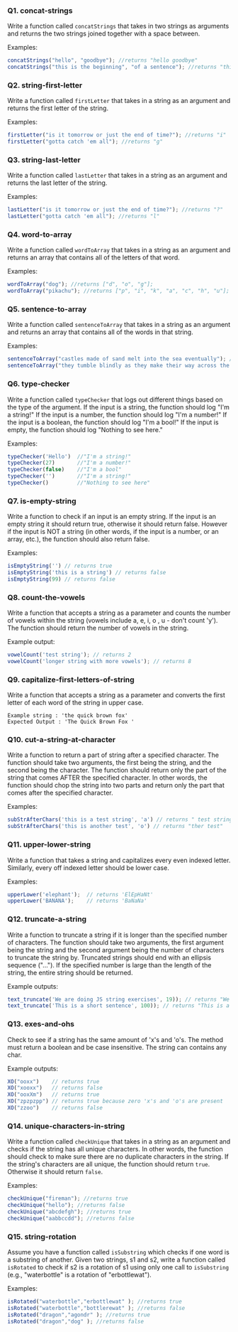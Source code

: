 <!-- @acxbank concat-strings -->
### Q1. concat-strings

Write a function called `concatStrings` that takes in two strings as arguments and returns the two strings joined together with a space between.

Examples:
```js
concatStrings("hello", "goodbye"); //returns "hello goodbye"
concatStrings("this is the beginning", "of a sentence"); //returns "this is the beginning of a sentence"
```
<!-- end @acxbank -->
<!-- @acxbank string-first-letter -->
### Q2. string-first-letter

Write a function called `firstLetter` that takes in a string as an argument and returns the first letter of the string.

Examples:
```js
firstLetter("is it tomorrow or just the end of time?"); //returns "i"
firstLetter("gotta catch 'em all"); //returns "g"
```
<!-- end @acxbank -->
<!-- @acxbank string-last-letter -->
### Q3. string-last-letter

Write a function called `lastLetter` that takes in a string as an argument and returns the last letter of the string.

Examples:
```js
lastLetter("is it tomorrow or just the end of time?"); //returns "?"
lastLetter("gotta catch 'em all"); //returns "l"
```
<!-- end @acxbank -->
<!-- @acxbank word-to-array -->
### Q4. word-to-array

Write a function called `wordToArray` that takes in a string as an argument and returns an array that contains all of the letters of that word.

Examples:
```js
wordToArray("dog"); //returns ["d", "o", "g"];
wordToArray("pikachu"); //returns ["p", "i", "k", "a", "c", "h", "u"];
```
<!-- end @acxbank -->
<!-- @acxbank sentence-to-array -->
### Q5. sentence-to-array

Write a function called `sentenceToArray` that takes in a string as an argument and returns an array that contains all of the words in that string.

Examples:
```js
sentenceToArray("castles made of sand melt into the sea eventually"); //returns ["castles", "made", "of", "sand", "melt", "into", "the", "sea", "eventually"];
sentenceToArray("they tumble blindly as they make their way across the universe"); //returns ["they", "tumble", "blindly", "as", "they", "make", "their", "way", "across", "the", "universe"];
```
<!-- end @acxbank -->
<!-- @acxbank type-checker -->
### Q6. type-checker

Write a function called `typeChecker` that logs out different things based on the type of the argument. If the input is a string, the function should log "I'm a string!" If the input is a number, the function should log "I'm  a number!" If the input is a boolean, the function should log "I'm a bool!" If the input is empty, the function should log "Nothing to see here."

Examples:
```javascript
typeChecker('Hello')  //"I'm a string!"
typeChecker(27)       //"I'm a number!"
typeChecker(false)    //"I'm a bool"
typeChecker('')       //"I'm a string!"
typeChecker()         //"Nothing to see here"
```
<!-- end @acxbank -->
<!-- @acxbank is-empty-string -->
### Q7. is-empty-string

Write a function to check if an input is an empty string. If the input is an empty string it should return true, otherwise it should return false. However if the input is NOT a string (in other words, if the input is a number, or an array, etc.), the function should also return false.

Examples:
```javascript
isEmptyString('') // returns true
isEmptyString('this is a string') // returns false
isEmptyString(99) // returns false
```
<!-- end @acxbank -->
<!-- @acxbank count-the-vowels -->
### Q8. count-the-vowels

Write a function that accepts a string as a parameter and counts the number of vowels within the string (vowels include a, e, i, o , u - don't count 'y'). The function should return the number of vowels in the string.

Example output:
```javascript
vowelCount('test string'); // returns 2
vowelCount('longer string with more vowels'); // returns 8
```
<!-- end @acxbank -->
<!-- @acxbank capitalize-first-letters-of-string -->
### Q9. capitalize-first-letters-of-string

Write a function that accepts a string as a parameter and converts the first letter of each word of the string in upper case.
```
Example string : 'the quick brown fox' 
Expected Output : 'The Quick Brown Fox '
```
<!-- end @acxbank -->
<!-- @acxbank cut-a-string-at-character -->
### Q10. cut-a-string-at-character

Write a function to return a part of string after a specified character. The function should take two arguments, the first being the string, and the second being the character. The function should return only the part of the string that comes AFTER the specified character. In other words, the function should chop the string into two parts and return only the part that comes after the specified character.

Examples:
```javascript
subStrAfterChars('this is a test string', 'a') // returns " test string"
subStrAfterChars('this is another test', 'o') // returns "ther test"
```
<!-- end @acxbank -->
<!-- @acxbank upper-lower-string -->
### Q11. upper-lower-string

Write a function that takes a string and capitalizes every even indexed letter. Similarly, every off indexed letter should be lower case. 

Examples:
```javascript
upperLower('elephant');  // returns 'ElEpHaNt'
upperLower('BANANA');    // returns 'BaNaNa'
```
<!-- end @acxbank -->
<!-- @acxbank truncate-a-string -->
### Q12. truncate-a-string

Write a function to truncate a string if it is longer than the specified number of characters. The function should take two arguments, the first argument being the string and the second argument being the number of characters to truncate the string by. Truncated strings should end with an ellipsis sequence ("…"). If the specified number is large than the length of the string, the entire string should be returned.

Example outputs:
```javascript
text_truncate('We are doing JS string exercises', 19)); // returns "We are doing JS ..."
text_truncate('This is a short sentence', 100)); // returns "This is a short sentence" 
```
<!-- end @acxbank -->
<!-- @acxbank exes-and-ohs -->
### Q13. exes-and-ohs

Check to see if a string has the same amount of 'x's and 'o's. The method must return a boolean and be case insensitive. The string can contains any char.

Example outputs:
```javascript
XO("ooxx")    // returns true
XO("xooxx")   // returns false
XO("ooxXm")   // returns true
XO("zpzpzpp") // returns true because zero 'x's and 'o's are present
XO("zzoo")    // returns false
```
<!-- end @acxbank -->
<!-- @acxbank unique-characters-in-string -->
### Q14. unique-characters-in-string

Write a function called `checkUnique` that takes in a string as an argument and checks if the string has all unique characters. In other words, the function should check to make sure there are no duplicate characters in the string. If the string's characters are all unique, the function should return `true`. Otherwise it should return `false`. 

Examples:
```js
checkUnique("fireman"); //returns true
checkUnique("hello"); //returns false
checkUnique("abcdefgh"); //returns true
checkUnique("aabbccdd"); //returns false
```
<!-- end @acxbank -->
<!-- @acxbank string-rotation -->
### Q15. string-rotation

Assume you have a function called `isSubstring` which checks if one word is a substring
of another. Given two strings, s1 and s2, write a function called `isRotated` to check if s2 is a rotation of s1 using only one call to `isSubstring` (e.g., "waterbottle" is a rotation of "erbottlewat").

Examples:
```js
isRotated("waterbottle","erbottlewat" ); //returns true
isRotated("waterbottle","bottlerewat" ); //returns false
isRotated("dragon","agondr" ); //returns true
isRotated("dragon","dog" ); //returns false
```
<!-- end @acxbank -->